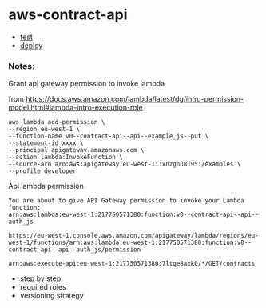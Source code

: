 # aws-contract-api

* [test](tests/)
* [deploy](bin/README.md#deploy)

### Notes:

Grant api gateway permission to invoke lambda

from https://docs.aws.amazon.com/lambda/latest/dg/intro-permission-model.html#lambda-intro-execution-role

```
aws lambda add-permission \
--region eu-west-1 \
--function-name v0--contract-api--api--example_js--put \
--statement-id xxxx \
--principal apigateway.amazonaws.com \
--action lambda:InvokeFunction \
--source-arn arn:aws:apigateway:eu-west-1::xnzgnu8195:/examples \
--profile developer

```

Api lambda permission

```
You are about to give API Gateway permission to invoke your Lambda function:
arn:aws:lambda:eu-west-1:217750571380:function:v0--contract-api--api--auth_js

https://eu-west-1.console.aws.amazon.com/apigateway/lambda/regions/eu-west-1/functions/arn:aws:lambda:eu-west-1:217750571380:function:v0--contract-api--api--auth_js/permission

arn:aws:execute-api:eu-west-1:217750571380:7ltqe8axk0/*/GET/contracts
```

* step by step
* required roles
* versioning strategy


